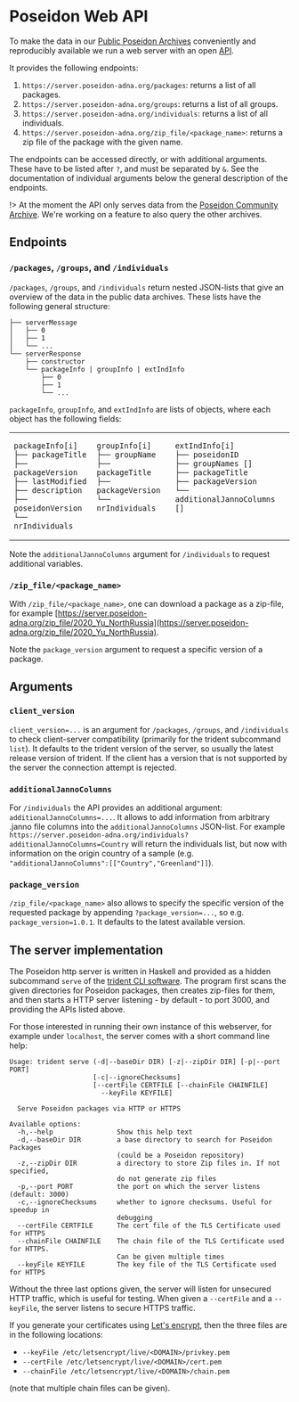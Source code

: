# Poseidon Web API

To make the data in our [Public Poseidon Archives](repo_overview) conveniently and reproducibly available we run a web server with an open [API](https://en.wikipedia.org/wiki/Web_API).

It provides the following endpoints:

1. `https://server.poseidon-adna.org/packages`: returns a list of all packages.
2. `https://server.poseidon-adna.org/groups`: returns a list of all groups.
3. `https://server.poseidon-adna.org/individuals`: returns a list of all individuals.
4. `https://server.poseidon-adna.org/zip_file/<package_name>`: returns a zip file of the package with the given name.

The endpoints can be accessed directly, or with additional arguments. These have to be listed after `?`, and must be separated by `&`. See the documentation of individual arguments below the general description of the endpoints.

!> At the moment the API only serves data from the [Poseidon Community Archive](archive_overview). We're working on a feature to also query the other archives.

## Endpoints

### `/packages`, `/groups`, and `/individuals`

`/packages`, `/groups`, and `/individuals` return nested JSON-lists that give an overview of the data in the public data archives. These lists have the following general structure:

```
├── serverMessage
│   ├── 0
│   ├── 1
│   └── ...
└── serverResponse
    ├── constructor
    └── packageInfo | groupInfo | extIndInfo
        ├── 0
        ├── 1
        └── ...
```

`packageInfo`, `groupInfo`, and `extIndInfo` are lists of objects, where each object has the following fields:

<table>
<tr>
<td style="vertical-align:top">

```
packageInfo[i]
├── packageTitle
├── packageVersion
├── lastModified
├── description
├── poseidonVersion
└── nrIndividuals
```
</td>
<td style="vertical-align:top">

```
groupInfo[i]
├── groupName
├── packageTitle
├── packageVersion
└── nrIndividuals
```
</td>
<td style="vertical-align:top">

```
extIndInfo[i]
├── poseidonID
├── groupNames []
├── packageTitle
├── packageVersion
└── additionalJannoColumns []
```
</td>
</tr>
</table>

Note the `additionalJannoColumns` argument for `/individuals` to request additional variables.

### `/zip_file/<package_name>`

With `/zip_file/<package_name>`, one can download a package as a zip-file, for example [https://server.poseidon-adna.org/zip_file/2020_Yu_NorthRussia](https://server.poseidon-adna.org/zip_file/2020_Yu_NorthRussia).

Note the `package_version` argument to request a specific version of a package.

## Arguments

### `client_version`

`client_version=...` is an argument for `/packages`, `/groups`, and `/individuals` to check client-server compatibility (primarily for the trident subcommand `list`). It defaults to the trident version of the server, so usually the latest release version of trident. If the client has a version that is not supported by the server the connection attempt is rejected.

### `additionalJannoColumns`

For `/individuals` the API provides an additional argument: `additionalJannoColumns=...`. It allows to add information from arbitrary .janno file columns into the `additionalJannoColumns` JSON-list. For example `https://server.poseidon-adna.org/individuals?additionalJannoColumns=Country` will return the individuals list, but now with information on the origin country of a sample (e.g. `"additionalJannoColumns":[["Country","Greenland"]]`).

### `package_version`

`/zip_file/<package_name>` also allows to specify the specific version of the requested package by appending `?package_version=...`, so e.g. `package_version=1.0.1`. It defaults to the latest available version.

## The server implementation

The Poseidon http server is written in Haskell and provided as a hidden subcommand `serve` of the [trident CLI software](trident). The program first scans the given directories for Poseidon packages, then creates zip-files for them, and then starts a HTTP server listening - by default - to port 3000, and providing the APIs listed above.

For those interested in running their own instance of this webserver, for example under `localhost`, the server comes with a short command line help:

```
Usage: trident serve (-d|--baseDir DIR) [-z|--zipDir DIR] [-p|--port PORT]
                     [-c|--ignoreChecksums]
                     [--certFile CERTFILE [--chainFile CHAINFILE]
                       --keyFile KEYFILE]

  Serve Poseidon packages via HTTP or HTTPS

Available options:
  -h,--help                Show this help text
  -d,--baseDir DIR         a base directory to search for Poseidon Packages
                           (could be a Poseidon repository)
  -z,--zipDir DIR          a directory to store Zip files in. If not specified,
                           do not generate zip files
  -p,--port PORT           the port on which the server listens (default: 3000)
  -c,--ignoreChecksums     whether to ignore checksums. Useful for speedup in
                           debugging
  --certFile CERTFILE      The cert file of the TLS Certificate used for HTTPS
  --chainFile CHAINFILE    The chain file of the TLS Certificate used for HTTPS.
                           Can be given multiple times
  --keyFile KEYFILE        The key file of the TLS Certificate used for HTTPS
```

Without the three last options given, the server will listen for unsecured HTTP traffic, which is useful for testing. When given a `--certFile` and a `--keyFile`, the server listens to secure HTTPS traffic. 

If you generate your certificates using [Let's encrypt](https://letsencrypt.org), then the three files are in the following locations:

* `--keyFile /etc/letsencrypt/live/<DOMAIN>/privkey.pem`
* `--certFile /etc/letsencrypt/live/<DOMAIN>/cert.pem`
* `--chainFile /etc/letsencrypt/live/<DOMAIN>/chain.pem`

(note that multiple chain files can be given).
